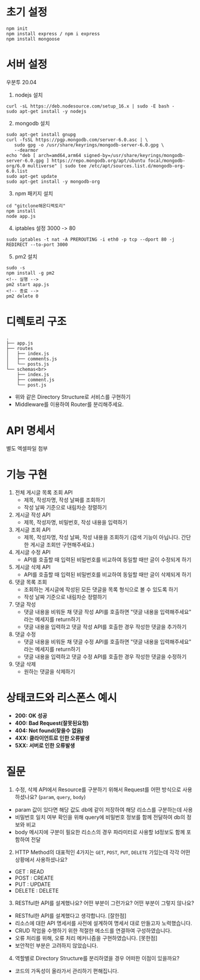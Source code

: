 # 초기 설정
```
npm init
npm install express / npm i express
npm install mongoose
```

# 서버 설정
우분투 20.04
1. nodejs 설치
```
curl -sL https://deb.nodesource.com/setup_16.x | sudo -E bash -
sudo apt-get install -y nodejs
```

2. mongodb 설치
```
sudo apt-get install gnupg
curl -fsSL https://pgp.mongodb.com/server-6.0.asc | \
   sudo gpg -o /usr/share/keyrings/mongodb-server-6.0.gpg \
   --dearmor
echo "deb [ arch=amd64,arm64 signed-by=/usr/share/keyrings/mongodb-server-6.0.gpg ] https://repo.mongodb.org/apt/ubuntu focal/mongodb-org/6.0 multiverse" | sudo tee /etc/apt/sources.list.d/mongodb-org-6.0.list
sudo apt-get update
sudo apt-get install -y mongodb-org
```

3. npm 패키지 설치
```
cd "gitclone해온디렉토리"
npm install
node app.js
```

4. iptables 설정 3000 -> 80
```
sudo iptables -t nat -A PREROUTING -i eth0 -p tcp --dport 80 -j REDIRECT --to-port 3000
```

5. pm2 설치
```
sudo -s
npm install -g pm2
<!-- 실행 -->
pm2 start app.js
<!-- 종료 -->
pm2 delete 0 
```

# 디렉토리 구조
```
.
├── app.js
├── routes
│   ├── index.js
│   ├── comments.js
│   └── posts.js
└── schemas<br>
    ├── index.js
    ├── comment.js
    └── post.js
```
- 위와 같은 Directory Structure로 서비스를 구현하기
- Middleware를 이용하여 Router를 분리해주세요.

# API 명세서
별도 엑셀파일 첨부
# 기능 구현
1. 전체 게시글 목록 조회 API
    - 제목, 작성자명, 작성 날짜를 조회하기
    - 작성 날짜 기준으로 내림차순 정렬하기
2. 게시글 작성 API
    - 제목, 작성자명, 비밀번호, 작성 내용을 입력하기
3. 게시글 조회 API
    - 제목, 작성자명, 작성 날짜, 작성 내용을 조회하기 
    (검색 기능이 아닙니다. 간단한 게시글 조회만 구현해주세요.)
4. 게시글 수정 API
    - API를 호출할 때 입력된 비밀번호를 비교하여 동일할 때만 글이 수정되게 하기
5. 게시글 삭제 API
    - API를 호출할 때 입력된 비밀번호를 비교하여 동일할 때만 글이 삭제되게 하기
6. 댓글 목록 조회
    - 조회하는 게시글에 작성된 모든 댓글을 목록 형식으로 볼 수 있도록 하기
    - 작성 날짜 기준으로 내림차순 정렬하기
7. 댓글 작성
    - 댓글 내용을 비워둔 채 댓글 작성 API를 호출하면 "댓글 내용을 입력해주세요" 라는 메세지를 return하기
    - 댓글 내용을 입력하고 댓글 작성 API를 호출한 경우 작성한 댓글을 추가하기
8. 댓글 수정
    - 댓글 내용을 비워둔 채 댓글 수정 API를 호출하면 "댓글 내용을 입력해주세요" 라는 메세지를 return하기
    - 댓글 내용을 입력하고 댓글 수정 API를 호출한 경우 작성한 댓글을 수정하기
9. 댓글 삭제
    - 원하는 댓글을 삭제하기

# 상태코드와 리스폰스 예시
- **200: OK 성공**
- **400: Bad Request(잘못된요청)**
- **404: Not found(찾을수 없음)**
- **4XX: 클라이언트로 인한 오류발생**
- **5XX: 서버로 인한 오류발생**

# 질문
1. 수정, 삭제 API에서 Resource를 구분하기 위해서 Request를 어떤 방식으로 사용하셨나요? (`param`, `query`, `body`)
- param 값이 있다면 해당 값도 db에 같이 저장하여 해당 리소스를 구분하는데 사용
- 비밀번호 일치 여부 확인을 위해 query에 비밀번호 정보를 함께 전달하여 db의 정보와 비교
- body 메시지에 구분이 필요한 리소스의 경우 파라미터로 사용할 Id정보도 함께 포함하여 전달

2. HTTP Method의 대표적인 4가지는 `GET`, `POST`, `PUT`, `DELETE` 가있는데 각각 어떤 상황에서 사용하셨나요?
- GET : READ
- POST : CREATE
- PUT : UPDATE
- DELETE : DELETE

3. RESTful한 API를 설계했나요? 어떤 부분이 그런가요? 어떤 부분이 그렇지 않나요?
- RESTful한 API를 설계했다고 생각합니다.
[잘한점]
- 리소스에 대한 API 명세서를 사전에 설계하여 명세서 대로 만들고자 노력했습니다.
- CRUD 작업을 수행하기 위한 적절한 메소드를 연결하여 구성하였습니다.
- 오류 처리를 위해, 오류 처리 메커니즘을 구현하였습니다.
[못한점]
- 보안적인 부분은 고려하지 않았습니다.

4. 역할별로 Directory Structure를 분리하였을 경우 어떠한 이점이 있을까요?
- 코드의 가독성이 올라가서 관리하기 편해집니다.